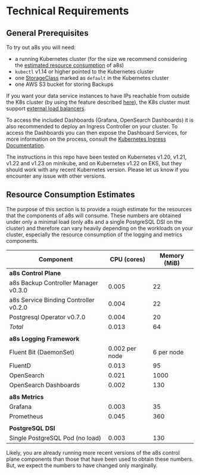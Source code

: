 # Technical Requirements

## General Prerequisites

To try out a8s you will need:

- a running Kubernetes cluster (for the size we recommend considering the
  [estimated resource consumption](#resource-consumption-estimates) of a8s)
- `kubectl` v1.14 or higher pointed to the Kubernetes cluster
- one [StorageClass][storage-class] marked as `default` in the Kubernetes cluster
- one AWS S3 bucket for storing Backups

If you want your data service instances to have IPs reachable from outside the K8s cluster
(by using the feature described
[here](./application-developers/advanced_configuration.md#usage-outside-the-kubernetes-cluster)),
the K8s cluster must support [external load balancers][k8s-load-balancer-services].

To access the included Dashboards (Grafana, OpenSearch Dashboards) it is also
recommended to deploy an Ingress Controller on your cluster. To access the
Dashboards you can then expose the Dashboard Services, for more information on
the process, consult the [Kubernetes Ingress Documentation][k8s-ingress].

The instructions in this repo have been tested on Kubernetes v1.20, v1.21,
v1.22 and v1.23 on minikube, and on Kubernetes v1.22 on EKS, but they should
work with any recent Kubernetes version. Please let us know if you encounter any
issue with other versions.

## Resource Consumption Estimates

The purpose of this section is to provide a rough estimate for the resources
that the components of a8s will consume. These numbers are obtained under only a
minimal load (only a8s and a single PostgreSQL DSI on the cluster) and therefore
can vary heavily depending on the workloads on your cluster, especially the
resource consumption of the logging and metrics components.

| Component                           | CPU (cores) | Memory (MiB)  |
|-------------------------------------|-------------|---------------|
|**a8s Control Plane**
|a8s Backup Controller Manager v0.3.0 | 0.005       | 22            |
|a8s Service Binding Controller v0.2.0 | 0.004       | 22            |
|Postgresql Operator v0.7.0            | 0.004       | 20            |
|*Total*                              | 0.013       | 64            |
|                                     |             |               |
|**a8s Logging Framework**
|Fluent Bit (DaemonSet)               | 0.002 per node | 6 per node|
|FluentD                              | 0.013       | 95            |
|OpenSearch                           | 0.021       | 1000          |
|OpenSearch Dashboards                | 0.002       | 130           |
|                                     |             |               |
|**a8s Metrics**
|Grafana                              | 0.003       | 35            |
|Prometheus                           | 0.045       | 360           |
|                                     |             |               |
|**PostgreSQL DSI**
|Single PostgreSQL Pod (no load)      | 0.003       | 130           |

Likely, you are already running more recent versions of the a8s control plane components than those
that have been used to obtain these numbers. But, we expect the numbers to have changed only
marginally.

[storage-class]: https://kubernetes.io/docs/concepts/storage/storage-classes/
[k8s-ingress]: https://kubernetes.io/docs/concepts/services-networking/ingress/
[k8s-load-balancer-services]: https://kubernetes.io/docs/concepts/services-networking/service/#loadbalancer
